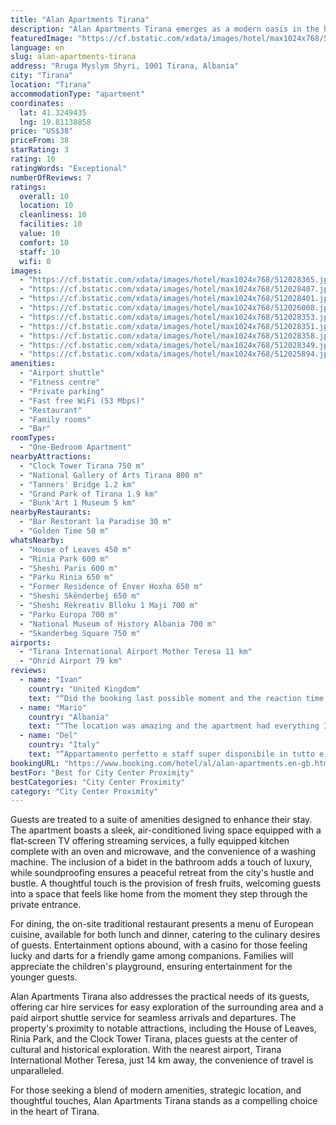 ```yaml
---
title: "Alan Apartments Tirana"
description: "Alan Apartments Tirana emerges as a modern oasis in the heart of the city, offering a unique blend of comfort and convenience for travelers seeking an urban retreat."
featuredImage: "https://cf.bstatic.com/xdata/images/hotel/max1024x768/512028365.jpg?k=132e07ebe6d3a4a9f963289ebb9fb0d515c318822b19d4ca04ae3c2f4d2ed74f&o=&hp=1"
language: en
slug: alan-apartments-tirana
address: "Rruga Myslym Shyri, 1001 Tirana, Albania"
city: "Tirana"
location: "Tirana"
accommodationType: "apartment"
coordinates:
  lat: 41.3249435
  lng: 19.81138858
price: "US$38"
priceFrom: 38
starRating: 3
rating: 10
ratingWords: "Exceptional"
numberOfReviews: 7
ratings:
  overall: 10
  location: 10
  cleanliness: 10
  facilities: 10
  value: 10
  comfort: 10
  staff: 10
  wifi: 0
images:
  - "https://cf.bstatic.com/xdata/images/hotel/max1024x768/512028365.jpg?k=132e07ebe6d3a4a9f963289ebb9fb0d515c318822b19d4ca04ae3c2f4d2ed74f&o=&hp=1"
  - "https://cf.bstatic.com/xdata/images/hotel/max1024x768/512028407.jpg?k=cfefc6d8ef1a16878a8c5260f0f5ebdf80a10274f850c9705e62b70862bac50b&o=&hp=1"
  - "https://cf.bstatic.com/xdata/images/hotel/max1024x768/512028401.jpg?k=771d8b57e5abc7f8ea01974538758529a7a0fa4e0b2cf47e4e0d32434a2dc2aa&o=&hp=1"
  - "https://cf.bstatic.com/xdata/images/hotel/max1024x768/512026008.jpg?k=383e060a1df82f6573acffa67d2c72c5668e437b3ece9a8a4da9326b5a0f3762&o=&hp=1"
  - "https://cf.bstatic.com/xdata/images/hotel/max1024x768/512028353.jpg?k=c3a851217dc8f9ee62023f03978b954732993545f13e166ffc4a35f327f88bb2&o=&hp=1"
  - "https://cf.bstatic.com/xdata/images/hotel/max1024x768/512028351.jpg?k=350ad2d88f3bbae586ccb6485339018706fe849e091ccf73b39ab0073fcef4a8&o=&hp=1"
  - "https://cf.bstatic.com/xdata/images/hotel/max1024x768/512028358.jpg?k=4a1b63b942cd1a8da9313644eef003f3ffa4fa2cfcc412cbf39a052e73d15cd6&o=&hp=1"
  - "https://cf.bstatic.com/xdata/images/hotel/max1024x768/512028349.jpg?k=8e4c84b070e5a0152ca8f6b72ffe861418291fee9ad04abb9449ea380b749988&o=&hp=1"
  - "https://cf.bstatic.com/xdata/images/hotel/max1024x768/512025894.jpg?k=3477615cd53574e373e10486c39452a85599afffe527da155609c6d30a460acd&o=&hp=1"
amenities:
  - "Airport shuttle"
  - "Fitness centre"
  - "Private parking"
  - "Fast free WiFi (53 Mbps)"
  - "Restaurant"
  - "Family rooms"
  - "Bar"
roomTypes:
  - "One-Bedroom Apartment"
nearbyAttractions:
  - "Clock Tower Tirana 750 m"
  - "National Gallery of Arts Tirana 800 m"
  - "Tanners' Bridge 1.2 km"
  - "Grand Park of Tirana 1.9 km"
  - "Bunk'Art 1 Museum 5 km"
nearbyRestaurants:
  - "Bar Restorant la Paradise 30 m"
  - "Golden Time 50 m"
whatsNearby:
  - "House of Leaves 450 m"
  - "Rinia Park 600 m"
  - "Sheshi Paris 600 m"
  - "Parku Rinia 650 m"
  - "Former Residence of Enver Hoxha 650 m"
  - "Sheshi Skënderbej 650 m"
  - "Sheshi Rekreativ Blloku 1 Maji 700 m"
  - "Parku Europa 700 m"
  - "National Museum of History Albania 700 m"
  - "Skanderbeg Square 750 m"
airports:
  - "Tirana International Airport Mother Teresa 11 km"
  - "Ohrid Airport 79 km"
reviews:
  - name: "Ivan"
    country: "United Kingdom"
    text: "“Did the booking last possible moment and the reaction time of Alan was amazingly fast. Nice and clean apartment.”"
  - name: "Mario"
    country: "Albania"
    text: "“The location was amazing and the apartment had everything I needed.”"
  - name: "Del"
    country: "Italy"
    text: "“Appartamento perfetto e staff super disponibile in tutto e per tutto dall'inizio alla fine ci hanno aiutato per tutte le nostre richieste veramente racconandato”"
bookingURL: "https://www.booking.com/hotel/al/alan-apartments.en-gb.html?aid=8035640"
bestFor: "Best for City Center Proximity"
bestCategories: "City Center Proximity"
category: "City Center Proximity"
---
```


Guests are treated to a suite of amenities designed to enhance their stay. The apartment boasts a sleek, air-conditioned living space equipped with a flat-screen TV offering streaming services, a fully equipped kitchen complete with an oven and microwave, and the convenience of a washing machine. The inclusion of a bidet in the bathroom adds a touch of luxury, while soundproofing ensures a peaceful retreat from the city's hustle and bustle. A thoughtful touch is the provision of fresh fruits, welcoming guests into a space that feels like home from the moment they step through the private entrance.

For dining, the on-site traditional restaurant presents a menu of European cuisine, available for both lunch and dinner, catering to the culinary desires of guests. Entertainment options abound, with a casino for those feeling lucky and darts for a friendly game among companions. Families will appreciate the children's playground, ensuring entertainment for the younger guests.

Alan Apartments Tirana also addresses the practical needs of its guests, offering car hire services for easy exploration of the surrounding area and a paid airport shuttle service for seamless arrivals and departures. The property's proximity to notable attractions, including the House of Leaves, Rinia Park, and the Clock Tower Tirana, places guests at the center of cultural and historical exploration. With the nearest airport, Tirana International Mother Teresa, just 14 km away, the convenience of travel is unparalleled.

For those seeking a blend of modern amenities, strategic location, and thoughtful touches, Alan Apartments Tirana stands as a compelling choice in the heart of Tirana.